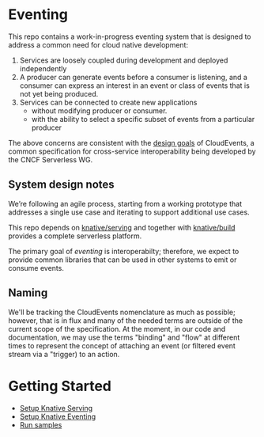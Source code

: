 # Eventing

This repo contains a work-in-progress eventing system that is designed to
address a common need for cloud native development:

1. Services are loosely coupled during development and deployed independently
2. A producer can generate events before a consumer is listening, and a consumer
can express an interest in an event or class of events that is not yet being
produced.
3. Services can be connected to create new applications
    - without modifying producer or consumer.
    - with the ability to select a specific subset of events from a particular
    producer

The above concerns are consistent with the [design goals](https://github.com/cloudevents/spec/blob/master/spec.md#design-goals) of CloudEvents, a common specification for cross-service interoperability being developed by the CNCF Serverless WG.

## System design notes

We’re following an agile process, starting from a working prototype that
addresses a single use case and iterating to support additional use cases.

This repo depends on [knative/serving](https://github.com/knative/serving) and
together with [knative/build](https://github.com/knative/build) provides a
complete serverless platform.

The primary goal of *eventing* is interoperabilty; therefore, we expect to
provide common libraries that can be used in other systems to emit or consume
events.


## Naming

We'll be tracking the CloudEvents nomenclature as much as possible; however,
that is in flux and many of the needed terms are outside of the current scope
of the specification. At the moment, in our code and documentation, we may use
the terms "binding" and "flow" at different times to represent the concept of
attaching an event (or filtered event stream via a "trigger) to an action.

# Getting Started

* [Setup Knative Serving](https://github.com/knative/serving)
* [Setup Knative Eventing](./DEVELOPMENT.md)
* [Run samples](./sample/README.md)


